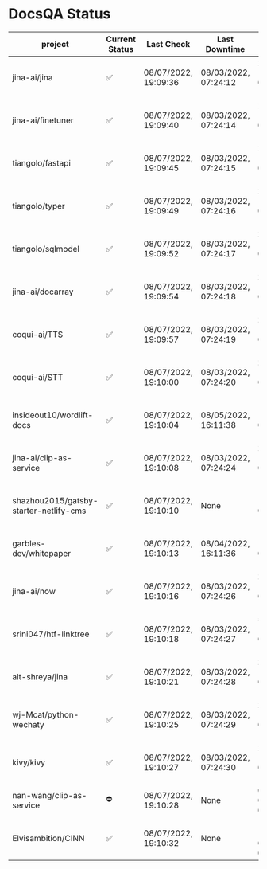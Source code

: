 # DocsQA Status

|               project                |Current Status|     Last Check     |   Last Downtime    |              % Uptime              |
|--------------------------------------|--------------|--------------------|--------------------|------------------------------------|
|jina-ai/jina                          |✅            |08/07/2022, 19:09:36|08/03/2022, 07:24:12|224.722 (since 07/29/2022, 16:38:18)|
|jina-ai/finetuner                     |✅            |08/07/2022, 19:09:40|08/03/2022, 07:24:14|224.722 (since 07/29/2022, 16:38:18)|
|tiangolo/fastapi                      |✅            |08/07/2022, 19:09:45|08/03/2022, 07:24:15|224.706 (since 07/29/2022, 16:38:18)|
|tiangolo/typer                        |✅            |08/07/2022, 19:09:49|08/03/2022, 07:24:16|224.697 (since 07/29/2022, 16:38:18)|
|tiangolo/sqlmodel                     |✅            |08/07/2022, 19:09:52|08/03/2022, 07:24:17|224.654 (since 07/29/2022, 16:38:18)|
|jina-ai/docarray                      |✅            |08/07/2022, 19:09:54|08/03/2022, 07:24:18|224.662 (since 07/29/2022, 16:38:18)|
|coqui-ai/TTS                          |✅            |08/07/2022, 19:09:57|08/03/2022, 07:24:19|224.643 (since 07/29/2022, 16:38:18)|
|coqui-ai/STT                          |✅            |08/07/2022, 19:10:00|08/03/2022, 07:24:20|224.610 (since 07/29/2022, 16:38:18)|
|insideout10/wordlift-docs             |✅            |08/07/2022, 19:10:04|08/05/2022, 16:11:38|184.492 (since 07/29/2022, 16:38:18)|
|jina-ai/clip-as-service               |✅            |08/07/2022, 19:10:08|08/03/2022, 07:24:24|224.613 (since 07/29/2022, 16:38:18)|
|shazhou2015/gatsby-starter-netlify-cms|✅            |08/07/2022, 19:10:10|None                |100.000 (since 08/03/2022, 10:30:18)|
|garbles-dev/whitepaper                |✅            |08/07/2022, 19:10:13|08/04/2022, 16:11:36|184.794 (since 07/29/2022, 16:38:18)|
|jina-ai/now                           |✅            |08/07/2022, 19:10:16|08/03/2022, 07:24:26|224.534 (since 07/29/2022, 16:38:18)|
|srini047/htf-linktree                 |✅            |08/07/2022, 19:10:18|08/03/2022, 07:24:27|563.469 (since 07/31/2022, 18:29:28)|
|alt-shreya/jina                       |✅            |08/07/2022, 19:10:21|08/03/2022, 07:24:28|224.499 (since 07/29/2022, 16:38:18)|
|wj-Mcat/python-wechaty                |✅            |08/07/2022, 19:10:25|08/03/2022, 07:24:29|224.477 (since 07/29/2022, 16:38:18)|
|kivy/kivy                             |✅            |08/07/2022, 19:10:27|08/03/2022, 07:24:30|224.463 (since 07/29/2022, 16:38:18)|
|nan-wang/clip-as-service              |⛔️           |08/07/2022, 19:10:28|None                |0.000 (since 08/04/2022, 05:17:56)  |
|Elvisambition/CINN                    |✅            |08/07/2022, 19:10:32|None                |100.000 (since 08/04/2022, 07:09:50)|
